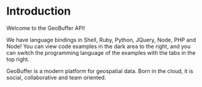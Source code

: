 # Introduction

Welcome to the GeoBuffer API!

We have language bindings in Shell, Ruby, Python, JQuery, Node, PHP and Node! You can view code examples in the dark area to the right, and you can switch the programming language of the examples with the tabs in the top right.


GeoBuffer is a modern platform for geospatial data. Born in the cloud, it is social, collaborative and team oriented.